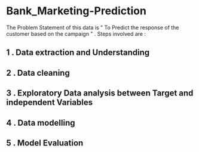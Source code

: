 # Bank_Marketing-Prediction
The Problem Statement of this data is  "  To Predict the response  of the customer based on the campaign  " .
Steps involved are :
## 1 . Data extraction and Understanding
## 2 . Data cleaning
## 3 . Exploratory Data analysis between Target and independent Variables
## 4 . Data modelling
## 5 . Model Evaluation
